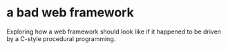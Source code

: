 # a bad web framework

Exploring how a web framework should look like if it happened to be driven by a C-style procedural programming.